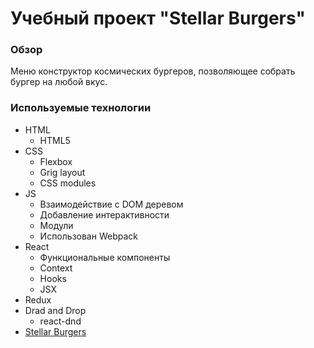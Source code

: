 # Учебный проект "Stellar Burgers"

### Обзор

Меню конструктор космических бургеров, позволяющее собрать бургер на любой вкус.

### Используемые технологии

- HTML
  - HTML5
- CSS
  - Flexbox
  - Grig layout
  - CSS modules
- JS
  - Взаимодействие с DOM деревом
  - Добавление интерактивности
  - Модули
  - Использован Webpack
- React
  - Функциональные компоненты
  - Context
  - Hooks
  - JSX
- Redux
- Drad and Drop
  - react-dnd
- [Stellar Burgers](https://andreyarkhp.github.io)
